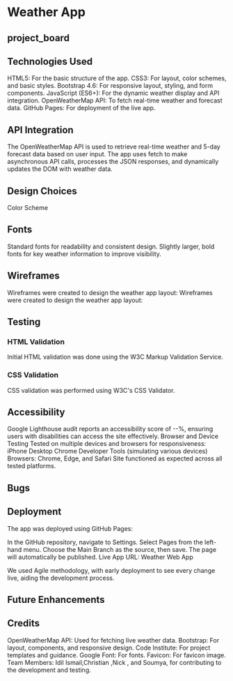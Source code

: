 
# Weather App

## project_board

## Technologies Used

HTML5: For the basic structure of the app.
CSS3: For layout, color schemes, and basic styles.
Bootstrap 4.6: For responsive layout, styling, and form components.
JavaScript (ES6+): For the dynamic weather display and API integration.
OpenWeatherMap API: To fetch real-time weather and forecast data.
GitHub Pages: For deployment of the live app.

## API Integration

The OpenWeatherMap API is used to retrieve real-time weather and 5-day forecast data based on user input.
The app uses fetch to make asynchronous API calls, processes the JSON responses, and dynamically updates the DOM with weather data.

## Design Choices

Color Scheme

## Fonts

Standard fonts for readability and consistent design.
Slightly larger, bold fonts for key weather information to improve visibility.

## Wireframes

Wireframes were created to design the weather app layout:
Wireframes were created to design the weather app layout:

## Testing

### HTML Validation

Initial HTML validation was done using the W3C Markup Validation Service.

### CSS Validation

CSS validation was performed using W3C's CSS Validator.

## Accessibility

Google Lighthouse audit reports an accessibility score of --%, ensuring users with disabilities can access the site effectively.
Browser and Device Testing
Tested on multiple devices and browsers for responsiveness:
iPhone
Desktop
Chrome Developer Tools (simulating various devices)
Browsers: Chrome, Edge, and Safari
Site functioned as expected across all tested platforms.

## Bugs

## Deployment

The app was deployed using GitHub Pages:

In the GitHub repository, navigate to Settings.
Select Pages from the left-hand menu.
Choose the Main Branch as the source, then save.
The page will automatically be published.
Live App URL: Weather Web App

We used Agile methodology, with early deployment to see every change live, aiding the development process.

## Future Enhancements

## Credits

OpenWeatherMap API: Used for fetching live weather data.
Bootstrap: For layout, components, and responsive design.
Code Institute: For project templates and guidance.
Google Font: For fonts.
Favicon: For favicon image.
Team Members: Idil Ismail,Christian ,Nick , and Soumya, for contributing to the development and testing.
